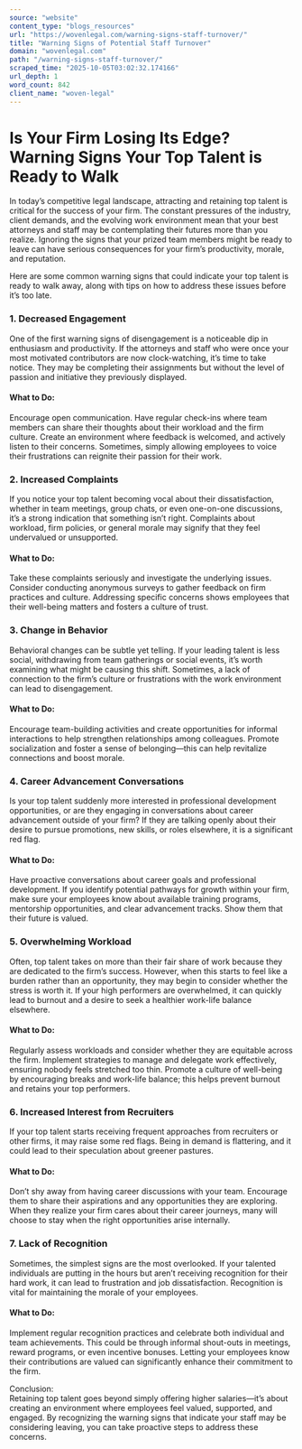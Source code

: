 ```yaml
---
source: "website"
content_type: "blogs_resources"
url: "https://wovenlegal.com/warning-signs-staff-turnover/"
title: "Warning Signs of Potential Staff Turnover"
domain: "wovenlegal.com"
path: "/warning-signs-staff-turnover/"
scraped_time: "2025-10-05T03:02:32.174166"
url_depth: 1
word_count: 842
client_name: "woven-legal"
---
```


# Is Your Firm Losing Its Edge? Warning Signs Your Top Talent is Ready to Walk

In today’s competitive legal landscape, attracting and retaining top talent is critical for the success of your firm. The constant pressures of the industry, client demands, and the evolving work environment mean that your best attorneys and staff may be contemplating their futures more than you realize. Ignoring the signs that your prized team members might be ready to leave can have serious consequences for your firm’s productivity, morale, and reputation.

Here are some common warning signs that could indicate your top talent is ready to walk away, along with tips on how to address these issues before it’s too late.

### 1. Decreased Engagement

One of the first warning signs of disengagement is a noticeable dip in enthusiasm and productivity. If the attorneys and staff who were once your most motivated contributors are now clock-watching, it’s time to take notice. They may be completing their assignments but without the level of passion and initiative they previously displayed.

#### What to Do:

Encourage open communication. Have regular check-ins where team members can share their thoughts about their workload and the firm culture. Create an environment where feedback is welcomed, and actively listen to their concerns. Sometimes, simply allowing employees to voice their frustrations can reignite their passion for their work.

### 2. Increased Complaints

If you notice your top talent becoming vocal about their dissatisfaction, whether in team meetings, group chats, or even one-on-one discussions, it’s a strong indication that something isn’t right. Complaints about workload, firm policies, or general morale may signify that they feel undervalued or unsupported.

#### What to Do:

Take these complaints seriously and investigate the underlying issues. Consider conducting anonymous surveys to gather feedback on firm practices and culture. Addressing specific concerns shows employees that their well-being matters and fosters a culture of trust.

### 3. Change in Behavior

Behavioral changes can be subtle yet telling. If your leading talent is less social, withdrawing from team gatherings or social events, it’s worth examining what might be causing this shift. Sometimes, a lack of connection to the firm’s culture or frustrations with the work environment can lead to disengagement.

#### What to Do:

Encourage team-building activities and create opportunities for informal interactions to help strengthen relationships among colleagues. Promote socialization and foster a sense of belonging—this can help revitalize connections and boost morale.

### 4. Career Advancement Conversations

Is your top talent suddenly more interested in professional development opportunities, or are they engaging in conversations about career advancement outside of your firm? If they are talking openly about their desire to pursue promotions, new skills, or roles elsewhere, it is a significant red flag.

#### What to Do:

Have proactive conversations about career goals and professional development. If you identify potential pathways for growth within your firm, make sure your employees know about available training programs, mentorship opportunities, and clear advancement tracks. Show them that their future is valued.

### 5. Overwhelming Workload

Often, top talent takes on more than their fair share of work because they are dedicated to the firm’s success. However, when this starts to feel like a burden rather than an opportunity, they may begin to consider whether the stress is worth it. If your high performers are overwhelmed, it can quickly lead to burnout and a desire to seek a healthier work-life balance elsewhere.

#### What to Do:

Regularly assess workloads and consider whether they are equitable across the firm. Implement strategies to manage and delegate work effectively, ensuring nobody feels stretched too thin. Promote a culture of well-being by encouraging breaks and work-life balance; this helps prevent burnout and retains your top performers.

### 6. Increased Interest from Recruiters

If your top talent starts receiving frequent approaches from recruiters or other firms, it may raise some red flags. Being in demand is flattering, and it could lead to their speculation about greener pastures.

#### What to Do:

Don’t shy away from having career discussions with your team. Encourage them to share their aspirations and any opportunities they are exploring. When they realize your firm cares about their career journeys, many will choose to stay when the right opportunities arise internally.

### 7. Lack of Recognition

Sometimes, the simplest signs are the most overlooked. If your talented individuals are putting in the hours but aren’t receiving recognition for their hard work, it can lead to frustration and job dissatisfaction. Recognition is vital for maintaining the morale of your employees.

#### What to Do:

Implement regular recognition practices and celebrate both individual and team achievements. This could be through informal shout-outs in meetings, reward programs, or even incentive bonuses. Letting your employees know their contributions are valued can significantly enhance their commitment to the firm.

Conclusion:  
Retaining top talent goes beyond simply offering higher salaries—it’s about creating an environment where employees feel valued, supported, and engaged. By recognizing the warning signs that indicate your staff may be considering leaving, you can take proactive steps to address these concerns.